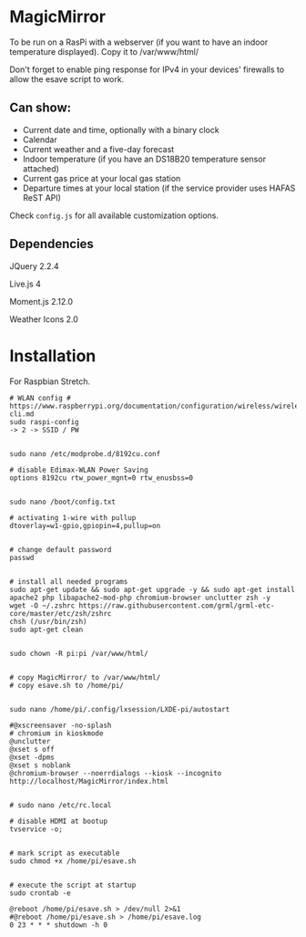 # MagicMirror
To be run on a RasPi with a webserver (if you want to have an indoor temperature displayed).
Copy it to /var/www/html/

Don't forget to enable ping response for IPv4 in your devices' firewalls to allow the esave script to work.

## Can show:
- Current date and time, optionally with a binary clock
- Calendar
- Current weather and a five-day forecast
- Indoor temperature (if you have an DS18B20 temperature sensor attached)
- Current gas price at your local gas station
- Departure times at your local station (if the service provider uses HAFAS ReST API)

Check `config.js` for all available customization options.

## Dependencies

JQuery 2.2.4

Live.js 4

Moment.js 2.12.0

Weather Icons 2.0

# Installation
For Raspbian Stretch.

	# WLAN config # https://www.raspberrypi.org/documentation/configuration/wireless/wireless-cli.md
	sudo raspi-config
	-> 2 -> SSID / PW


	sudo nano /etc/modprobe.d/8192cu.conf

	# disable Edimax-WLAN Power Saving
	options 8192cu rtw_power_mgnt=0 rtw_enusbss=0


	sudo nano /boot/config.txt

	# activating 1-wire with pullup
	dtoverlay=w1-gpio,gpiopin=4,pullup=on


	# change default password
	passwd


	# install all needed programs
	sudo apt-get update && sudo apt-get upgrade -y && sudo apt-get install apache2 php libapache2-mod-php chromium-browser unclutter zsh -y
	wget -O ~/.zshrc https://raw.githubusercontent.com/grml/grml-etc-core/master/etc/zsh/zshrc
	chsh (/usr/bin/zsh)
	sudo apt-get clean


	sudo chown -R pi:pi /var/www/html/


	# copy MagicMirror/ to /var/www/html/
	# copy esave.sh to /home/pi/


	sudo nano /home/pi/.config/lxsession/LXDE-pi/autostart

	#@xscreensaver -no-splash
	# chromium in kioskmode
	@unclutter
	@xset s off
	@xset -dpms
	@xset s noblank
	@chromium-browser --noerrdialogs --kiosk --incognito http://localhost/MagicMirror/index.html


	# sudo nano /etc/rc.local

	# disable HDMI at bootup
	tvservice -o;


	# mark script as executable
	sudo chmod +x /home/pi/esave.sh


	# execute the script at startup
	sudo crontab -e

	@reboot /home/pi/esave.sh > /dev/null 2>&1
	#@reboot /home/pi/esave.sh > /home/pi/esave.log
	0 23 * * * shutdown -h 0
